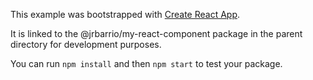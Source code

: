 This example was bootstrapped with [Create React App](https://github.com/facebook/create-react-app).

It is linked to the @jrbarrio/my-react-component package in the parent directory for development purposes.

You can run `npm install` and then `npm start` to test your package.
